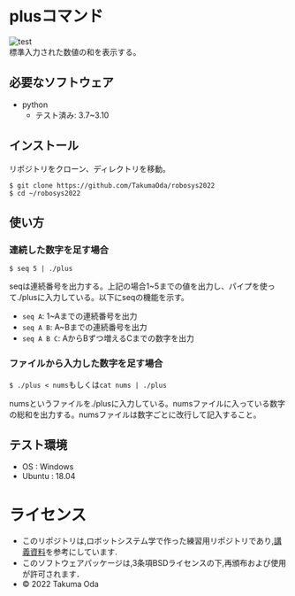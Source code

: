 # plusコマンド
![test](https://github.com/takumaoda/robosys2022/actions/workflows/test.yml/badge.svg)  
標準入力された数値の和を表示する。

## 必要なソフトウェア
* python
  * テスト済み: 3.7~3.10
## インストール
リポジトリをクローン、ディレクトリを移動。  
```
$ git clone https://github.com/TakumaOda/robosys2022  
$ cd ~/robosys2022
```
## 使い方
### 連続した数字を足す場合
```
$ seq 5 | ./plus
```
seqは連続番号を出力する。上記の場合1~5までの値を出力し、パイプを使って./plusに入力している。以下にseqの機能を示す。  
* `seq A`: 1~Aまでの連続番号を出力
* `seq A B`: A~Bまでの連続番号を出力
* `seq A B C`: AからBずつ増えるCまでの数字を出力

### ファイルから入力した数字を足す場合

`$ ./plus < nums`もしくは`cat nums | ./plus`

numsというファイルを./plusに入力している。numsファイルに入っている数字の総和を出力する。numsファイルは数字ごとに改行して記入すること。

## テスト環境
* OS : Windows
* Ubuntu : 18.04


# ライセンス
* このリポジトリは,ロボットシステム学で作った練習用リポジトリであり,[講義資料](https://github.com/ryuichiueda/my_slides/tree/master/robosys_2022)を参考にしています.
* このソフトウェアパッケージは,3条項BSDライセンスの下,再頒布および使用が許可されます．
* © 2022 Takuma Oda
